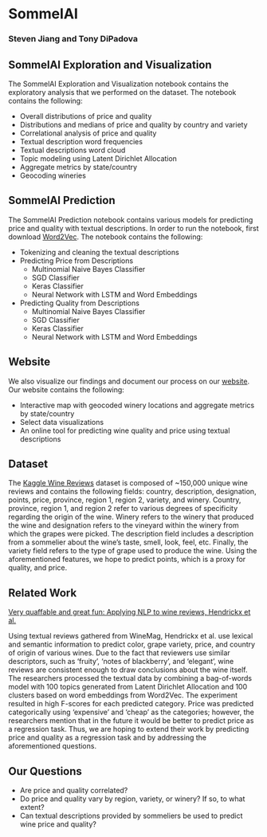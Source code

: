 # SommelAI

### Steven Jiang and Tony DiPadova

## SommelAI Exploration and Visualization
The SommelAI Exploration and Visualization notebook contains the exploratory analysis that we performed on the dataset. The notebook contains the following:

* Overall distributions of price and quality
* Distributions and medians of price and quality by country and variety
* Correlational analysis of price and quality
* Textual description word frequencies
* Textual descriptions word cloud
* Topic modeling using Latent Dirichlet Allocation
* Aggregate metrics by state/country
* Geocoding wineries

## SommelAI Prediction
The SommelAI Prediction notebook contains various models for predicting price and quality with textual descriptions. In order to run the notebook, first download [Word2Vec](https://drive.google.com/file/d/0B7XkCwpI5KDYNlNUTTlSS21pQmM/edit). The notebook contains the following:

* Tokenizing and cleaning the textual descriptions
* Predicting Price from Descriptions
	* Multinomial Naive Bayes Classifier
	* SGD Classifier
	* Keras Classifier
	* Neural Network with LSTM and Word Embeddings 
* Predicting Quality from Descriptions
	* Multinomial Naive Bayes Classifier
	* SGD Classifier
	* Keras Classifier
	* Neural Network with LSTM and Word Embeddings 
	

## Website
We also visualize our findings and document our process on our [website](http://www.sommelai.com/). Our website contains the following:

* Interactive map with geocoded winery locations and aggregate metrics by state/country
* Select data visualizations
* An online tool for predicting wine quality and price using textual descriptions

## Dataset

The [Kaggle Wine Reviews](https://www.kaggle.com/zynicide/wine-reviews/data) dataset is composed of ~150,000 unique wine reviews and contains the following fields: country, description, designation, points, price, province, region 1, region 2, variety, and winery. Country, province, region 1, and region 2 refer to various degrees of specificity regarding the origin of the wine. Winery refers to the winery that produced the wine and designation refers to the vineyard within the winery from which the grapes were picked. The description field includes a description from a sommelier about the wine’s taste, smell, look, feel, etc. Finally, the variety field refers to the type of grape used to produce the wine. Using the aforementioned features, we hope to predict points, which is a proxy for quality, and price.

## Related Work
[Very quaffable and great fun: Applying NLP to wine reviews, Hendrickx et al.](www.aclweb.org/anthology/P16-2050)

Using textual reviews gathered from WineMag, Hendrickx et al. use lexical and semantic information to predict color, grape variety, price, and country of origin of various wines. Due to the fact that reviewers use similar descriptors, such as ‘fruity’, ‘notes of blackberry’, and ‘elegant’, wine reviews are consistent enough to draw conclusions about the wine itself. The researchers processed the textual data by combining a bag-of-words model with 100 topics generated from Latent Dirichlet Allocation and 100 clusters based on word embeddings from Word2Vec. The experiment resulted in high F-scores for each predicted category. Price was predicted categorically using ‘expensive’ and ‘cheap’ as the categories; however, the researchers mention that in the future it would be better to predict price as a regression task. Thus, we are hoping to extend their work by predicting price and quality as a regression task and by addressing the aforementioned questions.  

## Our Questions
* Are price and quality correlated?
* Do price and quality vary by region, variety, or winery? If so, to what extent?
* Can textual descriptions provided by sommeliers be used to predict wine price and quality?